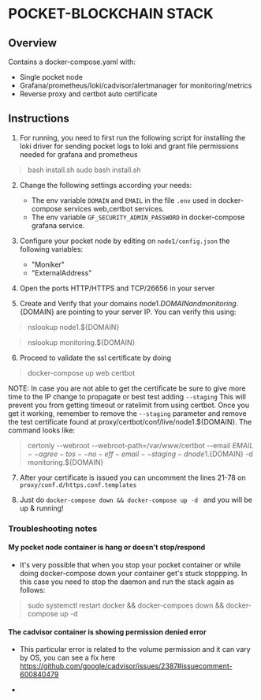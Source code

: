 # POCKET-BLOCKCHAIN STACK 


## Overview

Contains a docker-compose.yaml with:

- Single pocket node 
- Grafana/prometheus/loki/cadvisor/alertmanager for monitoring/metrics
- Reverse proxy and certbot auto certificate


## Instructions 


1. For running, you need to first run the following script for installing the loki driver for sending pocket logs to loki and grant file permissions needed for grafana and prometheus 

>  bash install.sh
>  sudo bash install.sh


2. Change the following settings according your needs:
    - The env variable `DOMAIN` and `EMAIL` in the file `.env` used in docker-compose services web,certbot services. 
    - The env variable `GF_SECURITY_ADMIN_PASSWORD` in docker-compose grafana service. 


3. Configure your pocket node by editing on `node1/config.json` the following variables:
    -  "Moniker"
    -  "ExternalAddress"


4. Open the ports HTTP/HTTPS and TCP/26656 in your server


5. Create and Verify that your domains node1.${DOMAIN} and monitoring.${DOMAIN} are pointing to your server IP. You can verify this using:


> nslookup node1.${DOMAIN}

> nslookup monitoring.${DOMAIN}


6. Proceed to validate the ssl certificate by doing 


> docker-compose up web certbot 

NOTE: In case you are not able to get the certificate be sure to give more time to the IP change to propagate or best test adding `--staging` This will prevent you from getting timeout or ratelimit from using certbot. Once you get it working, remember to remove the `--staging` parameter and remove the test certificate found at proxy/certbot/conf/live/node1.${DOMAIN}. The command looks like:

>  certonly --webroot --webroot-path=/var/www/certbot --email ${EMAIL} --agree-tos --no-eff-email --staging -d node1.${DOMAIN} -d monitoring.${DOMAIN}


7. After your certificate is issued you can uncomment the lines 21-78 on `proxy/conf.d/https.conf.templates`


8. Just do `docker-compose down && docker-compose up -d ` and you will be up & running! 



### Troubleshooting notes



#### My pocket node container is hang or doesn't stop/respond 

- It's very possible that when you stop your pocket container or while doing docker-compose down your container get's stuck stoppping. In this case you need to stop the daemon and run the stack again as follows:

> sudo systemctl restart docker && docker-compoes down && docker-compose up -d


#### The cadvisor container is showing permission denied error

- This particular error is related to the volume permission and it can vary by OS, you can see a fix here https://github.com/google/cadvisor/issues/2387#issuecomment-600840479


- 
